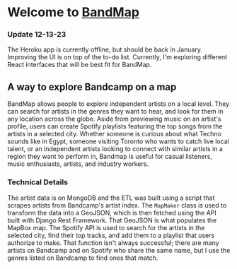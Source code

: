 # Welcome to [BandMap](https://bandmapv2.herokuapp.com/)

### Update 12-13-23
The Heroku app is currently offline, but should be back in January. Improving the UI is on top of the to-do list. Currently, I'm exploring different React interfaces that will be best fit for BandMap.

## A way to explore Bandcamp on a map

BandMap allows people to explore independent artists on a local level. They can search for artists in the genres they want to hear, and look for them in any location across the globe. Aside from previewing music on an artist's profile, users can create Spotify playlists featuring the top songs from the artists in a selected city. Whether someone is curious about what Techno sounds like in Egypt, someone visiting Toronto who wants to catch live local talent, or an independent artists looking to connect with similar artists in a region they want to perform in, Bandmap is useful for casual listeners, music enthusiasts, artists, and industry workers.

### Technical Details

The artist data is on MongoDB and the ETL was built using a script that scrapes artists from Bandcamp's artist index. The `MapMaker` class is used to transform the data into a GeoJSON, which is then fetched using the API built with Django Rest Framework. That GeoJSON is what populates the MapBox map. The Spotify API is used to search for the artists in the selected city, find their top tracks, and add them to a playlist that users authorize to make. That function isn't always successful; there are many artists on Bandcamp and on Spotify who share the same name, but I use the genres listed on Bandcamp to find ones that match.
